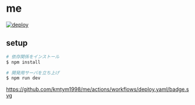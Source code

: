 # me

[![deploy](https://github.com/kmtym1998/me/actions/workflows/deploy.yml/badge.svg)](https://github.com/kmtym1998/me/actions/workflows/deploy.yml)

## setup

```sh
# 依存関係をインストール
$ npm install

# 開発用サーバを立ち上げ
$ npm run dev
```

https://github.com/kmtym1998/me/actions/workflows/deploy.yaml/badge.svg
